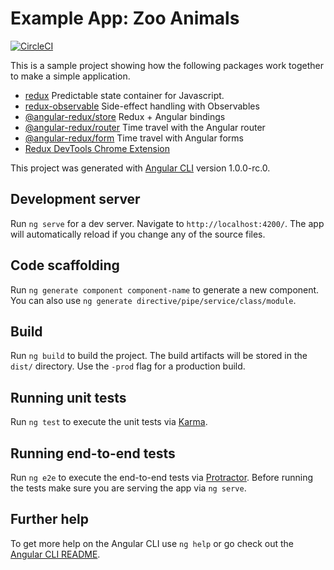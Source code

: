 # Example App: Zoo Animals

[![CircleCI](https://circleci.com/gh/angular-redux/example-app.svg?style=svg)](https://circleci.com/gh/angular-redux/example-app)

This is a sample project showing how the following packages work together to make a simple
application.

* [redux](https://github.com/reactjs/redux) Predictable state container for Javascript.
* [redux-observable](https://github.com/redux-observable/redux-observable) Side-effect handling with Observables
* [@angular-redux/store](https://github.com/angular-redux/store) Redux + Angular bindings
* [@angular-redux/router](https://github.com/angular-redux/router) Time travel with the Angular router
* [@angular-redux/form](https://github.com/angular-redux/form) Time travel with Angular forms
* [Redux DevTools Chrome Extension](https://github.com/zalmoxisus/redux-devtools-extension)

This project was generated with [Angular CLI](https://github.com/angular/angular-cli) version 1.0.0-rc.0.

## Development server
Run `ng serve` for a dev server. Navigate to `http://localhost:4200/`. The app will automatically reload if you change any of the source files.

## Code scaffolding

Run `ng generate component component-name` to generate a new component. You can also use `ng generate directive/pipe/service/class/module`.

## Build

Run `ng build` to build the project. The build artifacts will be stored in the `dist/` directory. Use the `-prod` flag for a production build.

## Running unit tests

Run `ng test` to execute the unit tests via [Karma](https://karma-runner.github.io).

## Running end-to-end tests

Run `ng e2e` to execute the end-to-end tests via [Protractor](http://www.protractortest.org/).
Before running the tests make sure you are serving the app via `ng serve`.

## Further help

To get more help on the Angular CLI use `ng help` or go check out the [Angular CLI README](https://github.com/angular/angular-cli/blob/master/README.md).
